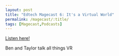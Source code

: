```yaml
---
layout: post
title: "Edtech Magecast 6: It's a Virtual World"
permalink: /magecast/:title/
tags: [Magecast,Podcasts]
---
```

[Listen here!](https://www.edtechmage.com/edtech-mages-podcast/2018/3/22/episode-6-its-a-virtual-world)

Ben and Taylor talk all things VR